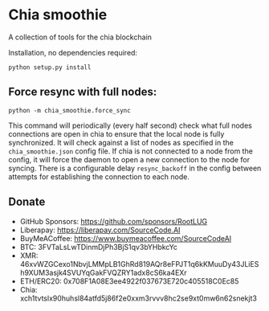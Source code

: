 Chia smoothie
=============

A collection of tools for the chia blockchain


Installation, no dependencies required:

    python setup.py install


Force resync with full nodes:
-----------------------------

    python -m chia_smoothie.force_sync


This command will periodically (every half second) check what full nodes connections are open in chia to ensure that the local node is fully synchronized. It will check against a list of nodes as specified in the `chia_smoothie.json` config file. If chia is not connected to a node from the config, it will force the daemon to open a new connection to the node for syncing. There is a configurable delay `resync_backoff` in the config between attempts for establishing the connection to each node.



Donate
------

- GitHub Sponsors: https://github.com/sponsors/RootLUG
- Liberapay: https://liberapay.com/SourceCode.AI
- BuyMeACoffee: https://www.buymeacoffee.com/SourceCodeAI
- BTC: 3FVTaLsLwTDinmDjPh3BjS1qv3bYHbkcYc
- XMR: 46xvWZGCexo1NbvjLMMpLB1GhRd819AQr8eFPJT1q6kKMuuDy43JLiESh9XUM3asjk4SVUYqGakFVQZRY1adx8cS6ka4EXr
- ETH/ERC20: 0x708F1A08E3ee4922f037673E720c405518C0Ec85
- Chia: xch1tvtslx90huhsl84atfd5j86f2e0xxm3rvvv8hc2se9xt0mw6n62snekjt3

